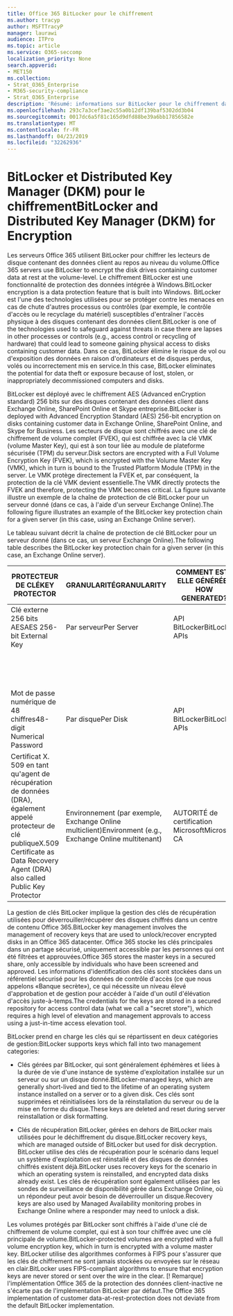 ```yaml
---
title: Office 365 BitLocker pour le chiffrement
ms.author: tracyp
author: MSFTTracyP
manager: laurawi
audience: ITPro
ms.topic: article
ms.service: O365-seccomp
localization_priority: None
search.appverid:
- MET150
ms.collection:
- Strat_O365_Enterprise
- M365-security-compliance
- Strat_O365_Enterprise
description: 'Résumé: informations sur BitLocker pour le chiffrement dans le Cloud.'
ms.openlocfilehash: 293c7a3cef3ae2c55a0b12df139baf5302dd3b04
ms.sourcegitcommit: 0017dc6a5f81c165d9dfd88be39a6bb17856582e
ms.translationtype: MT
ms.contentlocale: fr-FR
ms.lasthandoff: 04/23/2019
ms.locfileid: "32262936"
---
```

# <a name="bitlocker-and-distributed-key-manager-dkm-for-encryption"></a><span data-ttu-id="c6c6f-103">BitLocker et Distributed Key Manager (DKM) pour le chiffrement</span><span class="sxs-lookup"><span data-stu-id="c6c6f-103">BitLocker and Distributed Key Manager (DKM) for Encryption</span></span>

<span data-ttu-id="c6c6f-104">Les serveurs Office 365 utilisent BitLocker pour chiffrer les lecteurs de disque contenant des données client au repos au niveau du volume.</span><span class="sxs-lookup"><span data-stu-id="c6c6f-104">Office 365 servers use BitLocker to encrypt the disk drives containing customer data at rest at the volume-level.</span></span> <span data-ttu-id="c6c6f-105">Le chiffrement BitLocker est une fonctionnalité de protection des données intégrée à Windows.</span><span class="sxs-lookup"><span data-stu-id="c6c6f-105">BitLocker encryption is a data protection feature that is built into Windows.</span></span> <span data-ttu-id="c6c6f-106">BitLocker est l'une des technologies utilisées pour se protéger contre les menaces en cas de chute d'autres processus ou contrôles (par exemple, le contrôle d'accès ou le recyclage du matériel) susceptibles d'entraîner l'accès physique à des disques contenant des données client.</span><span class="sxs-lookup"><span data-stu-id="c6c6f-106">BitLocker is one of the technologies used to safeguard against threats in case there are lapses in other processes or controls (e.g., access control or recycling of hardware) that could lead to someone gaining physical access to disks containing customer data.</span></span> <span data-ttu-id="c6c6f-107">Dans ce cas, BitLocker élimine le risque de vol ou d'exposition des données en raison d'ordinateurs et de disques perdus, volés ou incorrectement mis en service.</span><span class="sxs-lookup"><span data-stu-id="c6c6f-107">In this case, BitLocker eliminates the potential for data theft or exposure because of lost, stolen, or inappropriately decommissioned computers and disks.</span></span>

<span data-ttu-id="c6c6f-108">BitLocker est déployé avec le chiffrement AES (Advanced enCryption standard) 256 bits sur des disques contenant des données client dans Exchange Online, SharePoint Online et Skype entreprise.</span><span class="sxs-lookup"><span data-stu-id="c6c6f-108">BitLocker is deployed with Advanced Encryption Standard (AES) 256-bit encryption on disks containing customer data in Exchange Online, SharePoint Online, and Skype for Business.</span></span> <span data-ttu-id="c6c6f-109">Les secteurs de disque sont chiffrés avec une clé de chiffrement de volume complet (FVEK), qui est chiffrée avec la clé VMK (volume Master Key), qui est à son tour liée au module de plateforme sécurisée (TPM) du serveur.</span><span class="sxs-lookup"><span data-stu-id="c6c6f-109">Disk sectors are encrypted with a Full Volume Encryption Key (FVEK), which is encrypted with the Volume Master Key (VMK), which in turn is bound to the Trusted Platform Module (TPM) in the server.</span></span> <span data-ttu-id="c6c6f-110">Le VMK protège directement la FVEK et, par conséquent, la protection de la clé VMK devient essentielle.</span><span class="sxs-lookup"><span data-stu-id="c6c6f-110">The VMK directly protects the FVEK and therefore, protecting the VMK becomes critical.</span></span> <span data-ttu-id="c6c6f-111">La figure suivante illustre un exemple de la chaîne de protection de clé BitLocker pour un serveur donné (dans ce cas, à l'aide d'un serveur Exchange Online).</span><span class="sxs-lookup"><span data-stu-id="c6c6f-111">The following figure illustrates an example of the BitLocker key protection chain for a given server (in this case, using an Exchange Online server).</span></span>

<span data-ttu-id="c6c6f-112">Le tableau suivant décrit la chaîne de protection de clé BitLocker pour un serveur donné (dans ce cas, un serveur Exchange Online).</span><span class="sxs-lookup"><span data-stu-id="c6c6f-112">The following table describes the BitLocker key protection chain for a given server (in this case, an Exchange Online server).</span></span>

| <span data-ttu-id="c6c6f-113">PROTECTEUR DE CLÉ</span><span class="sxs-lookup"><span data-stu-id="c6c6f-113">KEY PROTECTOR</span></span> | <span data-ttu-id="c6c6f-114">GRANULARITÉ</span><span class="sxs-lookup"><span data-stu-id="c6c6f-114">GRANULARITY</span></span> | <span data-ttu-id="c6c6f-115">COMMENT EST-ELLE GÉNÉRÉE?</span><span class="sxs-lookup"><span data-stu-id="c6c6f-115">HOW GENERATED?</span></span> | <span data-ttu-id="c6c6f-116">OÙ EST-IL STOCKÉ?</span><span class="sxs-lookup"><span data-stu-id="c6c6f-116">WHERE IS IT STORED?</span></span> | <span data-ttu-id="c6c6f-117">PROTÈGE</span><span class="sxs-lookup"><span data-stu-id="c6c6f-117">PROTECTION</span></span> |
|--------------------------------------------------------------------------------|-------------------------------------------------|----------------|-------------------------|--------------------------------------------------------------------------------------------------|
| <span data-ttu-id="c6c6f-118">Clé externe 256 bits AES</span><span class="sxs-lookup"><span data-stu-id="c6c6f-118">AES 256-bit External Key</span></span> | <span data-ttu-id="c6c6f-119">Par serveur</span><span class="sxs-lookup"><span data-stu-id="c6c6f-119">Per Server</span></span> | <span data-ttu-id="c6c6f-120">API BitLocker</span><span class="sxs-lookup"><span data-stu-id="c6c6f-120">BitLocker APIs</span></span> | <span data-ttu-id="c6c6f-121">TPM ou secrets secrets</span><span class="sxs-lookup"><span data-stu-id="c6c6f-121">TPM or Secret Safe</span></span> | <span data-ttu-id="c6c6f-122">Lockbox/contrôle d'accès</span><span class="sxs-lookup"><span data-stu-id="c6c6f-122">Lockbox / Access Control</span></span> |
|  |  |  | <span data-ttu-id="c6c6f-123">Registre du serveur de boîtes aux lettres</span><span class="sxs-lookup"><span data-stu-id="c6c6f-123">Mailbox Server Registry</span></span> | <span data-ttu-id="c6c6f-124">TPM chiffré</span><span class="sxs-lookup"><span data-stu-id="c6c6f-124">TPM encrypted</span></span> |
| <span data-ttu-id="c6c6f-125">Mot de passe numérique de 48 chiffres</span><span class="sxs-lookup"><span data-stu-id="c6c6f-125">48-digit Numerical Password</span></span> | <span data-ttu-id="c6c6f-126">Par disque</span><span class="sxs-lookup"><span data-stu-id="c6c6f-126">Per Disk</span></span> | <span data-ttu-id="c6c6f-127">API BitLocker</span><span class="sxs-lookup"><span data-stu-id="c6c6f-127">BitLocker APIs</span></span> | <span data-ttu-id="c6c6f-128">Active Directory</span><span class="sxs-lookup"><span data-stu-id="c6c6f-128">Active Directory</span></span> | <span data-ttu-id="c6c6f-129">Lockbox/contrôle d'accès</span><span class="sxs-lookup"><span data-stu-id="c6c6f-129">Lockbox / Access Control</span></span> |
| <span data-ttu-id="c6c6f-130">Certificat X. 509 en tant qu'agent de récupération de données (DRA), également appelé protecteur de clé publique</span><span class="sxs-lookup"><span data-stu-id="c6c6f-130">X.509 Certificate as Data Recovery Agent (DRA) also called Public Key Protector</span></span> | <span data-ttu-id="c6c6f-131">Environnement (par exemple, Exchange Online multiclient)</span><span class="sxs-lookup"><span data-stu-id="c6c6f-131">Environment (e.g., Exchange Online multitenant)</span></span> | <span data-ttu-id="c6c6f-132">AUTORITÉ de certification Microsoft</span><span class="sxs-lookup"><span data-stu-id="c6c6f-132">Microsoft CA</span></span> | <span data-ttu-id="c6c6f-133">Système de génération</span><span class="sxs-lookup"><span data-stu-id="c6c6f-133">Build System</span></span> | <span data-ttu-id="c6c6f-134">Aucun utilisateur ne dispose du mot de passe complet de la clé privée.</span><span class="sxs-lookup"><span data-stu-id="c6c6f-134">No one user has the full password to the private key.</span></span> <span data-ttu-id="c6c6f-135">Le mot de passe est sous protection physique.</span><span class="sxs-lookup"><span data-stu-id="c6c6f-135">The password is under physical protection.</span></span> |


<span data-ttu-id="c6c6f-136">La gestion de clés BitLocker implique la gestion des clés de récupération utilisées pour déverrouiller/récupérer des disques chiffrés dans un centre de contenu Office 365.</span><span class="sxs-lookup"><span data-stu-id="c6c6f-136">BitLocker key management involves the management of recovery keys that are used to unlock/recover encrypted disks in an Office 365 datacenter.</span></span> <span data-ttu-id="c6c6f-137">Office 365 stocke les clés principales dans un partage sécurisé, uniquement accessible par les personnes qui ont été filtrées et approuvées.</span><span class="sxs-lookup"><span data-stu-id="c6c6f-137">Office 365 stores the master keys in a secured share, only accessible by individuals who have been screened and approved.</span></span> <span data-ttu-id="c6c6f-138">Les informations d'identification des clés sont stockées dans un référentiel sécurisé pour les données de contrôle d'accès (ce que nous appelons «Banque secrète»), ce qui nécessite un niveau élevé d'approbation et de gestion pour accéder à l'aide d'un outil d'élévation d'accès juste-à-temps.</span><span class="sxs-lookup"><span data-stu-id="c6c6f-138">The credentials for the keys are stored in a secured repository for access control data (what we call a "secret store"), which requires a high level of elevation and management approvals to access using a just-in-time access elevation tool.</span></span>

<span data-ttu-id="c6c6f-139">BitLocker prend en charge les clés qui se répartissent en deux catégories de gestion:</span><span class="sxs-lookup"><span data-stu-id="c6c6f-139">BitLocker supports keys which fall into two management categories:</span></span>

- <span data-ttu-id="c6c6f-140">Clés gérées par BitLocker, qui sont généralement éphémères et liées à la durée de vie d'une instance de système d'exploitation installée sur un serveur ou sur un disque donné.</span><span class="sxs-lookup"><span data-stu-id="c6c6f-140">BitLocker-managed keys, which are generally short-lived and tied to the lifetime of an operating system instance installed on a server or to a given disk.</span></span> <span data-ttu-id="c6c6f-141">Ces clés sont supprimées et réinitialisées lors de la réinstallation du serveur ou de la mise en forme du disque.</span><span class="sxs-lookup"><span data-stu-id="c6c6f-141">These keys are deleted and reset during server reinstallation or disk formatting.</span></span>

- <span data-ttu-id="c6c6f-142">Clés de récupération BitLocker, gérées en dehors de BitLocker mais utilisées pour le déchiffrement du disque.</span><span class="sxs-lookup"><span data-stu-id="c6c6f-142">BitLocker recovery keys, which are managed outside of BitLocker but used for disk decryption.</span></span> <span data-ttu-id="c6c6f-143">BitLocker utilise des clés de récupération pour le scénario dans lequel un système d'exploitation est réinstallé et des disques de données chiffrés existent déjà.</span><span class="sxs-lookup"><span data-stu-id="c6c6f-143">BitLocker uses recovery keys for the scenario in which an operating system is reinstalled, and encrypted data disks already exist.</span></span> <span data-ttu-id="c6c6f-144">Les clés de récupération sont également utilisées par les sondes de surveillance de disponibilité gérée dans Exchange Online, où un répondeur peut avoir besoin de déverrouiller un disque.</span><span class="sxs-lookup"><span data-stu-id="c6c6f-144">Recovery keys are also used by Managed Availability monitoring probes in Exchange Online where a responder may need to unlock a disk.</span></span>

<span data-ttu-id="c6c6f-145">Les volumes protégés par BitLocker sont chiffrés à l'aide d'une clé de chiffrement de volume complet, qui est à son tour chiffrée avec une clé principale de volume.</span><span class="sxs-lookup"><span data-stu-id="c6c6f-145">BitLocker-protected volumes are encrypted with a full volume encryption key, which in turn is encrypted with a volume master key.</span></span> <span data-ttu-id="c6c6f-146">BitLocker utilise des algorithmes conformes à FIPS pour s'assurer que les clés de chiffrement ne sont jamais stockées ou envoyées sur le réseau en clair.</span><span class="sxs-lookup"><span data-stu-id="c6c6f-146">BitLocker uses FIPS-compliant algorithms to ensure that encryption keys are never stored or sent over the wire in the clear.</span></span> <span data-ttu-id="c6c6f-147">[! Remarque] l'implémentation Office 365 de la protection des données client-inactive ne s'écarte pas de l'implémentation BitLocker par défaut.</span><span class="sxs-lookup"><span data-stu-id="c6c6f-147">The Office 365 implementation of customer data-at-rest-protection does not deviate from the default BitLocker implementation.</span></span>